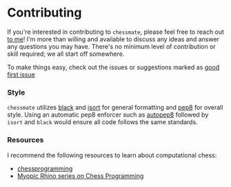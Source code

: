 # Contributing

If you're interested in contributing to `chessmate`, please feel free to reach
out [to me](mailto:jiaming.justin.chen@gmail.com)! I'm more than willing and available to discuss any ideas and answer any questions you may have. There's no minimum level of contribution or skill required; we all start off somewhere.

To make things easy, check out the issues or suggestions marked as [good first issue](https://github.com/sansona/chessmate/issues?q=is%3Aissue+is%3Aopen+label%3A%22good+first+issue%22) 

### Style
`chessmate` utilizes [black](https://github.com/psf/black) and [isort](https://github.com/timothycrosley/isort) for general formatting and [pep8](https://www.python.org/dev/peps/pep-0008/) for overall style. Using an automatic pep8 enforcer such as [autopep8](https://pypi.org/project/autopep8/) followed by `isort` and `black` would ensure all code follows the same standards.

### Resources
I recommend the following resources to learn about computational chess:
  - [chessprogramming](https://www.chessprogramming.org/Main_Page)
  - [Myopic Rhino series on Chess Programming](https://www.gamedev.net/articles/programming/artificial-intelligence/chess-programming-part-i-getting-started-r1014/)
